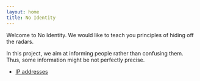 ```yaml
---
layout: home
title: No Identity
---
```


Welcome to No Identity. We would like to teach you principles of hiding off the radars.

In this project, we aim at informing people rather than confusing them. Thus, some information might be not perfectly precise.

 - [IP addresses](/ip.html)
